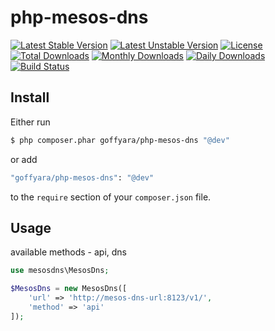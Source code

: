 php-mesos-dns
=========

[![Latest Stable Version](https://poser.pugx.org/goffyara/php-mesos-dns/v/stable)](https://packagist.org/packages/goffyara/php-mesos-dns)
[![Latest Unstable Version](https://poser.pugx.org/goffyara/php-mesos-dns/v/unstable)](https://packagist.org/packages/goffyara/php-mesos-dns)
[![License](https://poser.pugx.org/goffyara/php-mesos-dns/license)](https://packagist.org/packages/goffyara/php-mesos-dns)
[![Total Downloads](https://poser.pugx.org/goffyara/php-mesos-dns/downloads)](https://packagist.org/packages/goffyara/php-mesos-dns)
[![Monthly Downloads](https://poser.pugx.org/goffyara/php-mesos-dns/d/monthly)](https://packagist.org/packages/goffyara/php-mesos-dns)
[![Daily Downloads](https://poser.pugx.org/goffyara/php-mesos-dns/d/daily)](https://packagist.org/packages/goffyara/php-mesos-dns)
[![Build Status](https://travis-ci.org/goffyara/php-mesos-dns.svg?branch=master)](https://travis-ci.org/goffyara/php-mesos-dns)

## Install

Either run

```sh
$ php composer.phar goffyara/php-mesos-dns "@dev"
```

or add

```sh
"goffyara/php-mesos-dns": "@dev"
```

to the ```require``` section of your `composer.json` file.

## Usage

available methods - api, dns

```php
use mesosdns\MesosDns;

$MesosDns = new MesosDns([
    'url' => 'http://mesos-dns-url:8123/v1/',
    'method' => 'api'
]);
```